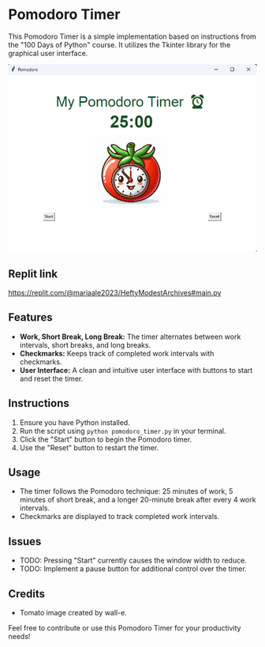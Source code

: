 # Pomodoro Timer

This Pomodoro Timer is a simple implementation based on instructions from the "100 Days of Python" course. It utilizes the Tkinter library for the graphical user interface.

![Pomodoro Timer](Screenshot.png)

## Replit link
https://replit.com/@mariaale2023/HeftyModestArchives#main.py

## Features
- **Work, Short Break, Long Break:** The timer alternates between work intervals, short breaks, and long breaks.
- **Checkmarks:** Keeps track of completed work intervals with checkmarks.
- **User Interface:** A clean and intuitive user interface with buttons to start and reset the timer.

## Instructions
1. Ensure you have Python installed.
2. Run the script using `python pomodoro_timer.py` in your terminal.
3. Click the "Start" button to begin the Pomodoro timer.
4. Use the "Reset" button to restart the timer.

## Usage
- The timer follows the Pomodoro technique: 25 minutes of work, 5 minutes of short break, and a longer 20-minute break after every 4 work intervals.
- Checkmarks are displayed to track completed work intervals.

## Issues
- TODO: Pressing "Start" currently causes the window width to reduce.
- TODO: Implement a pause button for additional control over the timer.


## Credits
- Tomato image created by wall-e.

Feel free to contribute or use this Pomodoro Timer for your productivity needs!
